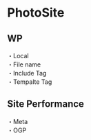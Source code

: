 # PhotoSite  

## WP  
・Local  
・File name  
・Include Tag  
・Tempalte Tag  

## Site Performance
・Meta  
・OGP
